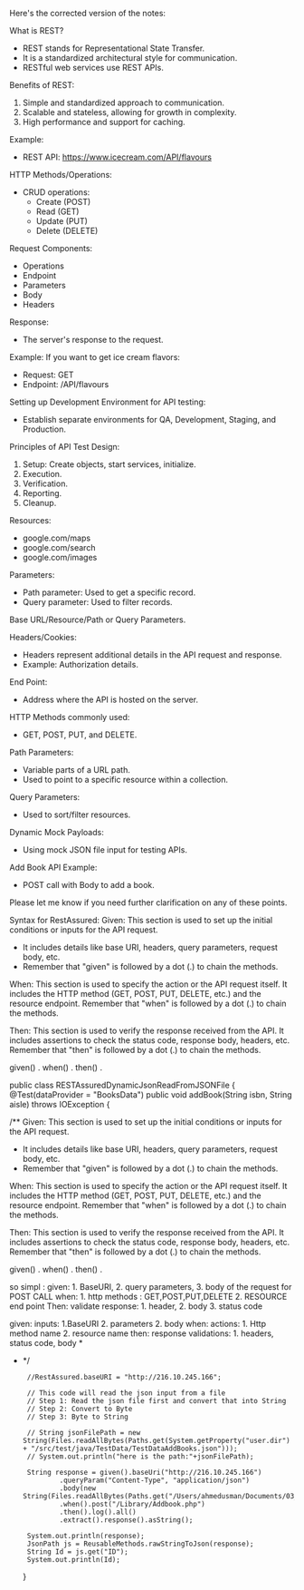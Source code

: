 Here's the corrected version of the notes:

What is REST?
- REST stands for Representational State Transfer.
- It is a standardized architectural style for communication.
- RESTful web services use REST APIs.

Benefits of REST:
1. Simple and standardized approach to communication.
2. Scalable and stateless, allowing for growth in complexity.
3. High performance and support for caching.

Example:
- REST API: https://www.icecream.com/API/flavours

HTTP Methods/Operations:
- CRUD operations:
    - Create (POST)
    - Read (GET)
    - Update (PUT)
    - Delete (DELETE)

Request Components:
- Operations
- Endpoint
- Parameters
- Body
- Headers

Response:
- The server's response to the request.

Example: If you want to get ice cream flavors:
- Request: GET
- Endpoint: /API/flavours

Setting up Development Environment for API testing:
- Establish separate environments for QA, Development, Staging, and Production.

Principles of API Test Design:
1. Setup: Create objects, start services, initialize.
2. Execution.
3. Verification.
4. Reporting.
5. Cleanup.

Resources:
- google.com/maps
- google.com/search
- google.com/images

Parameters:
- Path parameter: Used to get a specific record.
- Query parameter: Used to filter records.

Base URL/Resource/Path or Query Parameters.

Headers/Cookies:
- Headers represent additional details in the API request and response.
- Example: Authorization details.

End Point:
- Address where the API is hosted on the server.

HTTP Methods commonly used:
- GET, POST, PUT, and DELETE.

Path Parameters:
- Variable parts of a URL path.
- Used to point to a specific resource within a collection.

Query Parameters:
- Used to sort/filter resources.

Dynamic Mock Payloads:
- Using mock JSON file input for testing APIs.

Add Book API Example:
- POST call with Body to add a book.

Please let me know if you need further clarification on any of these points.


Syntax for RestAssured:
Given: This section is used to set up the initial conditions or inputs for the API request.
*  It includes details like base URI, headers, query parameters, request body, etc.
*  Remember that "given" is followed by a dot (.) to chain the methods.

When: This section is used to specify the action or the API request itself.
It includes the HTTP method (GET, POST, PUT, DELETE, etc.) and the resource endpoint.
Remember that "when" is followed by a dot (.) to chain the methods.

Then: This section is used to verify the response received from the API.
It includes assertions to check the status code, response body, headers, etc.
Remember that "then" is followed by a dot (.) to chain the methods.

given()
.<setup initial conditions>
when()
.<perform action>
then()
.<verify response>

public class RESTAssuredDynamicJsonReadFromJSONFile {
@Test(dataProvider = "BooksData")
public void addBook(String isbn, String aisle) throws IOException {

/** Given: This section is used to set up the initial conditions or inputs for the API request.
*  It includes details like base URI, headers, query parameters, request body, etc.
*  Remember that "given" is followed by a dot (.) to chain the methods.

When: This section is used to specify the action or the API request itself.
It includes the HTTP method (GET, POST, PUT, DELETE, etc.) and the resource endpoint.
Remember that "when" is followed by a dot (.) to chain the methods.

Then: This section is used to verify the response received from the API.
It includes assertions to check the status code, response body, headers, etc.
Remember that "then" is followed by a dot (.) to chain the methods.

given()
.<setup initial conditions>
when()
.<perform action>
then()
.<verify response>

so simpl :
given: 1. BaseURI, 2. query parameters, 3. body of the request for POST CALL
when: 1. http methods : GET,POST,PUT,DELETE 2. RESOURCE end point
Then: validate response: 1. header, 2. body 3. status code

given: inputs: 1.BaseURI 2. parameters 2. body
when:  actions: 1. Http method name 2. resource name
then: response validations: 1. headers, status code, body
*
* */

       //RestAssured.baseURI = "http://216.10.245.166";

       // This code will read the json input from a file
       // Step 1: Read the json file first and convert that into String
       // Step 2: Convert to Byte
       // Step 3: Byte to String

       // String jsonFilePath = new String(Files.readAllBytes(Paths.get(System.getProperty("user.dir") + "/src/test/java/TestData/TestDataAddBooks.json")));
       // System.out.println("here is the path:"+jsonFilePath);

       String response = given().baseUri("http://216.10.245.166")
               .queryParam("Content-Type", "application/json")
               .body(new String(Files.readAllBytes(Paths.get("/Users/ahmedusman/Documents/03_TestNGPractice/PracticeTestNG/src/test/java/TestData/TestDataAddBooks.json"))))
               .when().post("/Library/Addbook.php")
               .then().log().all()
               .extract().response().asString();

       System.out.println(response);
       JsonPath js = ReusableMethods.rawStringToJson(response);
       String Id = js.get("ID");
       System.out.println(Id);


    }
